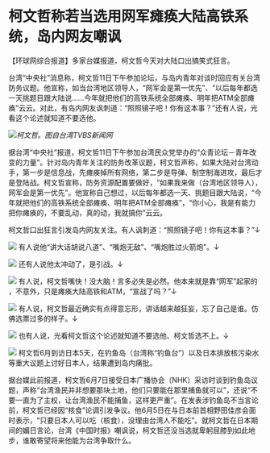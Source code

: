 

# 柯文哲称若当选用网军瘫痪大陆高铁系统，岛内网友嘲讽

【环球网综合报道】多家台媒报道，柯文哲今天对大陆口出搞笑式狂言。

台湾“中央社”消息称，柯文哲11日下午参加论坛，与岛内青年对谈时回应有关台湾防务议题。他宣称，如当台湾地区领导人，“网军会是第一优先”、“以后每年都选一天挑题目跟大陆说……今年就把他们的高铁系统全部瘫痪、明年把ATM全部瘫痪”云云。对此，有岛内网友讽刺道：“照照镜子吧！你有这本事？”还有人说，光看这个论述就知道不要选他。

![](https://inews.gtimg.com/om_bt/OCpi2JpiN5ZuDFXYoVOO3bYQvmb6IdUzUxEDT7d-CdMG0AA/1000)_柯文哲。图自台湾TVBS新闻网_

据台湾“中央社”报道，柯文哲11日下午参加台湾民众党举办的“众青论坛－青年改变的力量”。针对岛内青年关注的防务改革议题，柯文哲声称，如果大陆对台湾动手，第一步是信息战，先瘫痪掉所有网络，第二步是导弹、制空制海进攻，最后才是登陆战。柯文哲宣称，防务资源配置要做好，“如果我来做（台湾地区领导人），网军会是第一优先”。他宣称自己想过，以后每年都选一天、挑题目跟大陆说，“今年就把他们的高铁系统全部瘫痪、明年把ATM全部瘫痪”，“你小心，我是有能力把你瘫痪的，不要乱动，真的动，我就搞你”云云。

柯文哲口出狂言引发岛内网友关注。有人讽刺道：“照照镜子吧！你有这本事？”↓

![](https://inews.gtimg.com/om_bt/OAgi_HUD1FFexbpVDVTu3MvHoJfcYYAA0c52uVL1CRZuYAA/1000)
有人说他“讲大话胡说八道”、“嘴炮无敌”、“嘴炮胜过火箭炮”。↓

![](https://inews.gtimg.com/om_bt/OxEUqMgKWqw2o5TeEAnIw5r368OuQwRgiwIFgyDVXCI0MAA/1000)
还有人说他太冲动了，是引战。↓

![](https://inews.gtimg.com/om_bt/OGwFl1l9iryGFS1FubKbOClvxw9ln6nFuh2IYcxLpVV38AA/1000)
有人说，柯文哲嘴快！没大脑！言多必失是必然。他本来就是靠“网军”起家的 ，不意外，只是瘫痪大陆高铁和ATM，“宣战了吗？”↓

![](https://inews.gtimg.com/om_bt/OR_SpocGpulQIEpl7SO0kjwbE-UnfnVXXMZbzwZSwcjJgAA/1000)
有人说，柯文哲最近确实有点得意忘形，讲话越来越狂妄，忘了自己是谁。仿佛选票过多的样子。↓

![](https://inews.gtimg.com/om_bt/OoJ0iiy5v9TOGe-vfeWh93jwj3RJJFjKE5E4-eELjaWr4AA/1000)
也有人说，光看柯文哲这个论述就知道不要选他、柯文哲选不上。↓

![](https://inews.gtimg.com/om_bt/OuL8YgHPk55NXyaOKe9ZYadHTETfPmk2K_pMUFTCUHg_UAA/1000)
柯文哲6月到访日本5天，在钓鱼岛（台湾称“钓鱼台”）以及日本排放核污染水等重大议题上讨好日本人，结果遭到岛内痛批。

据台媒此前报道，柯文哲6月7日接受日本广播协会（NHK）采访时谈到钓鱼岛议题，声称“台湾渔民并非想要那块土地，他们只要能在那里捕鱼就可以”，还说“不要一直为了主权，让台湾渔民不能捕鱼，这样更严重”。在发表涉钓鱼岛不当言论前，柯文哲已经因“核食”论调引发争议。他6月5日在与日本前首相野田佳彦会面时表示，“只要日本人可以吃（核食），没理由台湾人不能吃”。就柯文哲在日本期间的媚日言论，台湾《中国时报》嘲讽说，柯文哲还没当选就卑躬屈膝到如此地步，谁敢寄望将来他能为台湾争取什么。

